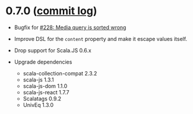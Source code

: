 # 0.7.0 ([commit log](https://github.com/japgolly/scalacss/compare/v0.6.1...v0.7.0))

* Bugfix for [#228: Media query is sorted wrong](https://github.com/japgolly/scalacss/issues/228)

* Improve DSL for the `content` property and make it escape values itself.

* Drop support for Scala.JS 0.6.x

* Upgrade dependencies
  * scala-collection-compat 2.3.2
  * scala-js 1.3.1
  * scala-js-dom 1.1.0
  * scala-js-react 1.7.7
  * Scalatags 0.9.2
  * UnivEq 1.3.0
